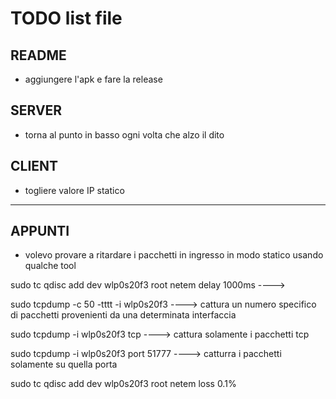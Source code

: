 # TODO list file

## README
- aggiungere l'apk e fare la release

## SERVER
- torna al punto in basso ogni volta che alzo il dito

## CLIENT
- togliere valore IP statico

-------------------------------------------------------------------------------------------------
## APPUNTI
- volevo provare a ritardare i pacchetti in ingresso in modo statico usando qualche tool

sudo tc qdisc add dev wlp0s20f3 root netem delay 1000ms ----> 

sudo tcpdump -c 50 -tttt -i wlp0s20f3 ----> cattura un numero specifico di pacchetti provenienti da una determinata interfaccia

sudo tcpdump -i wlp0s20f3 tcp ----> cattura solamente i pacchetti tcp

sudo tcpdump -i wlp0s20f3 port 51777 ----> catturra i pacchetti solamente su quella porta

sudo tc qdisc add dev wlp0s20f3 root netem loss 0.1%